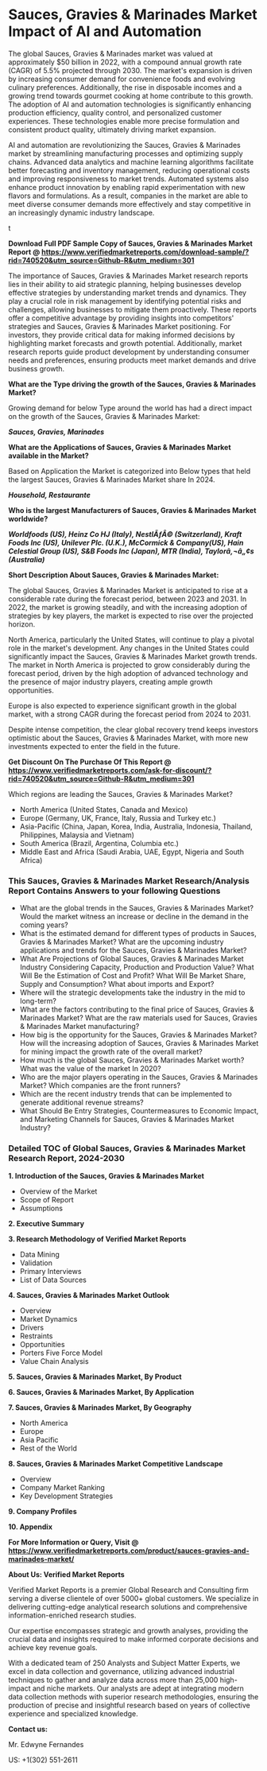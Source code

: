 <meta name="title" content="Global Sauces, Gravies & Marinades Market Impact of AI and Automation"><meta name="description" content="The global Sauces, Gravies & Marinades market was valued at approximately $50 billion in 2022, with a compound annual growth rate (CAGR) of 5.5% projected through 2030"><meta name="title" content="Sauces, Gravies & Marinades Market Size, Share, Scope, Trends, Growth, Opportunities, Analysis, Forecast"><h1>Sauces, Gravies & Marinades Market Impact of AI and Automation</h1><p>The global Sauces, Gravies & Marinades market was valued at approximately $50 billion in 2022, with a compound annual growth rate (CAGR) of 5.5% projected through 2030. The market's expansion is driven by increasing consumer demand for convenience foods and evolving culinary preferences. Additionally, the rise in disposable incomes and a growing trend towards gourmet cooking at home contribute to this growth. The adoption of AI and automation technologies is significantly enhancing production efficiency, quality control, and personalized customer experiences. These technologies enable more precise formulation and consistent product quality, ultimately driving market expansion.</p><p>AI and automation are revolutionizing the Sauces, Gravies & Marinades market by streamlining manufacturing processes and optimizing supply chains. Advanced data analytics and machine learning algorithms facilitate better forecasting and inventory management, reducing operational costs and improving responsiveness to market trends. Automated systems also enhance product innovation by enabling rapid experimentation with new flavors and formulations. As a result, companies in the market are able to meet diverse consumer demands more effectively and stay competitive in an increasingly dynamic industry landscape.</p>t</p><p id="" class=""><strong>Download Full PDF Sample Copy of Sauces, Gravies & Marinades Market Report @ <a href="https://www.verifiedmarketreports.com/download-sample/?rid=740520&utm_source=Github-R&utm_medium=301" target="_blank">https://www.verifiedmarketreports.com/download-sample/?rid=740520&utm_source=Github-R&utm_medium=301</a></strong></p><p>The importance of&nbsp;Sauces, Gravies & Marinades Market research reports lies in their ability to aid strategic planning, helping businesses develop effective strategies by understanding market trends and dynamics. They play a crucial role in risk management by identifying potential risks and challenges, allowing businesses to mitigate them proactively. These reports offer a competitive advantage by providing insights into competitors' strategies and Sauces, Gravies & Marinades Market positioning. For investors, they provide critical data for making informed decisions by highlighting market forecasts and growth potential. Additionally, market research reports guide product development by understanding consumer needs and preferences, ensuring products meet market demands and drive business growth.</p><p><strong>What are the&nbsp;Type driving the growth of the Sauces, Gravies & Marinades Market?</strong></p><p id="" class="">Growing demand for below Type around the world has had a direct impact on the growth of the Sauces, Gravies & Marinades Market:</p><em><strong>Sauces, Gravies, Marinades</strong></em></p><strong>What are the&nbsp;Applications&nbsp;of Sauces, Gravies & Marinades Market available in the Market?</strong></p><p id="" class="">Based on Application the Market is categorized into Below types that held the largest Sauces, Gravies & Marinades Market share In 2024.</p><em><strong>Household, Restaurante</strong></em></p><strong>Who is the largest Manufacturers of Sauces, Gravies & Marinades Market worldwide?</strong></p><p><em><strong>Worldfoods (US), Heinz Co HJ (Italy), NestlÃƒÂ© (Switzerland), Kraft Foods Inc (US), Unilever Plc. (U.K.), McCormick & Company(US), Hain Celestial Group (US), S&B Foods Inc (Japan), MTR (India), Taylorâ‚¬â„¢s (Australia)</strong></em></p><p id="" class=""><strong>Short Description About Sauces, Gravies & Marinades Market:</strong></p><p>The global Sauces, Gravies & Marinades Market is anticipated to rise at a considerable rate during the forecast period, between 2023 and 2031. In 2022, the market is growing steadily, and with the increasing adoption of strategies by key players, the market is expected to rise over the projected horizon.</p><p>North America, particularly the United States, will continue to play a pivotal role in the market's development. Any changes in the United States could significantly impact the Sauces, Gravies & Marinades Market growth trends. The market in North America is projected to grow considerably during the forecast period, driven by the high adoption of advanced technology and the presence of major industry players, creating ample growth opportunities.</p><p>Europe is also expected to experience significant growth in the global market, with a strong CAGR during the forecast period from 2024 to 2031.</p><p>Despite intense competition, the clear global recovery trend keeps investors optimistic about the Sauces, Gravies & Marinades Market, with more new investments expected to enter the field in the future.</p><p id="" class=""><strong>Get Discount On The Purchase Of This Report @ <a href="https://www.verifiedmarketreports.com/ask-for-discount/?rid=740520&utm_source=Github-R&utm_medium=301" target="_blank">https://www.verifiedmarketreports.com/ask-for-discount/?rid=740520&utm_source=Github-R&utm_medium=301</a></strong></p>Which regions are leading the Sauces, Gravies & Marinades Market?</p><ul><li>North America (United States, Canada and Mexico)</li><li>Europe (Germany, UK, France, Italy, Russia and Turkey etc.)</li><li>Asia-Pacific (China, Japan, Korea, India, Australia, Indonesia, Thailand, Philippines, Malaysia and Vietnam)</li><li>South America (Brazil, Argentina, Columbia etc.)</li><li>Middle East and Africa (Saudi Arabia, UAE, Egypt, Nigeria and South Africa)</li></ul><h3 id="" class="">This Sauces, Gravies & Marinades Market Research/Analysis Report Contains Answers to your following Questions</h3><ul><li>What are the global trends in the Sauces, Gravies & Marinades Market? Would the market witness an increase or decline in the demand in the coming years?</li><li>What is the estimated demand for different types of products in Sauces, Gravies & Marinades Market? What are the upcoming industry applications and trends for the Sauces, Gravies & Marinades Market?</li><li>What Are Projections of Global Sauces, Gravies & Marinades Market Industry Considering Capacity, Production and Production Value? What Will Be the Estimation of Cost and Profit? What Will Be Market Share, Supply and Consumption? What about imports and Export?</li><li>Where will the strategic developments take the industry in the mid to long-term?</li><li>What are the factors contributing to the final price of Sauces, Gravies & Marinades Market? What are the raw materials used for Sauces, Gravies & Marinades Market manufacturing?</li><li>How big is the opportunity for the Sauces, Gravies & Marinades Market? How will the increasing adoption of Sauces, Gravies & Marinades Market for mining impact the growth rate of the overall market?</li><li>How much is the global Sauces, Gravies & Marinades Market worth? What was the value of the market In 2020?</li><li>Who are the major players operating in the Sauces, Gravies & Marinades Market? Which companies are the front runners?</li><li>Which are the recent industry trends that can be implemented to generate additional revenue streams?</li><li>What Should Be Entry Strategies, Countermeasures to Economic Impact, and Marketing Channels for Sauces, Gravies & Marinades Market Industry?</li></ul><h3 id="" class="">Detailed TOC of Global Sauces, Gravies & Marinades Market Research Report, 2024-2030</h3><p id="" class=""><strong>1. Introduction of the Sauces, Gravies & Marinades Market</strong></p><ul><li>Overview of the Market</li><li>Scope of Report</li><li>Assumptions</li></ul><p id="" class=""><strong>2. Executive Summary</strong></p><p id="" class=""><strong>3. Research Methodology of Verified Market Reports</strong></p><ul><li>Data Mining</li><li>Validation</li><li>Primary Interviews</li><li>List of Data Sources</li></ul><p id="" class=""><strong>4. Sauces, Gravies & Marinades Market Outlook</strong></p><ul><li>Overview</li><li>Market Dynamics</li><li>Drivers</li><li>Restraints</li><li>Opportunities</li><li>Porters Five Force Model</li><li>Value Chain Analysis</li></ul><p id="" class=""><strong>5. Sauces, Gravies & Marinades Market, By Product</strong></p><p id="" class=""><strong>6. Sauces, Gravies & Marinades Market, By Application</strong></p><p id="" class=""><strong>7. Sauces, Gravies & Marinades Market, By Geography</strong></p><ul><li>North America</li><li>Europe</li><li>Asia Pacific</li><li>Rest of the World</li></ul><p id="" class=""><strong>8. Sauces, Gravies & Marinades Market Competitive Landscape</strong></p><ul><li>Overview</li><li>Company Market Ranking</li><li>Key Development Strategies</li></ul><p id="" class=""><strong>9. Company Profiles</strong></p><p id="" class=""><strong>10. Appendix</strong></p><p id="" class=""><strong>For More Information or Query, Visit @ <a href="https://www.verifiedmarketreports.com/product/sauces-gravies-and-marinades-market/" target="_blank">https://www.verifiedmarketreports.com/product/sauces-gravies-and-marinades-market/</a></strong></p><p id="" class=""><strong>About Us: Verified Market Reports</strong></p><p id="" class="">Verified Market Reports is a premier Global Research and Consulting firm serving a diverse clientele of over 5000+ global customers. We specialize in delivering cutting-edge analytical research solutions and comprehensive information-enriched research studies.</p><p id="" class="">Our expertise encompasses strategic and growth analyses, providing the crucial data and insights required to make informed corporate decisions and achieve key revenue goals.</p><p id="" class="">With a dedicated team of 250 Analysts and Subject Matter Experts, we excel in data collection and governance, utilizing advanced industrial techniques to gather and analyze data across more than 25,000 high-impact and niche markets. Our analysts are adept at integrating modern data collection methods with superior research methodologies, ensuring the production of precise and insightful research based on years of collective experience and specialized knowledge.</p><p id="" class=""><strong>Contact us:</strong></p><p id="" class="">Mr. Edwyne Fernandes</p><p id="" class="">US: +1(302) 551-2611</p>